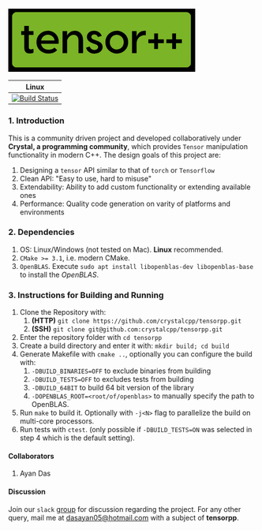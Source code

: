 ![](./extra/logo.png)

| Linux |
| ----- |
| [![Build Status](https://travis-ci.com/crystalcpp/tensorpp.svg?branch=master)](https://travis-ci.com/crystalcpp/tensorpp) |

### 1. Introduction
This is a community driven project and developed collaboratively under **Crystal, a programming community**, which provides `Tensor` manipulation functionality in modern C++. The design goals of this project are:

1. Designing a `tensor` API similar to that of `torch` or `Tensorflow`
2. Clean API: "Easy to use, hard to misuse"
3. Extendability: Ability to add custom functionality or extending available ones
4. Performance: Quality code generation on varity of platforms and environments

### 2. Dependencies

1. OS: Linux/Windows (not tested on Mac). **Linux** recommended.
2. `CMake >= 3.1`, i.e. modern CMake.
3. `OpenBLAS`. Execute `sudo apt install libopenblas-dev libopenblas-base` to install the *OpenBLAS*.

### 3. Instructions for Building and Running

1. Clone the Repository with:
   1. **(HTTP)** `git clone https://github.com/crystalcpp/tensorpp.git`
   2. **(SSH)** `git clone git@github.com:crystalcpp/tensorpp.git`
2. Enter the repository folder with `cd tensorpp`
3. Create a build directory and enter it with: `mkdir build; cd build`
4. Generate Makefile with `cmake ..`, optionally you can configure the build with:
   1. `-DBUILD_BINARIES=OFF` to exclude binaries from building
   2. `-DBUILD_TESTS=OFF` to excludes tests from building
   3. `-DBUILD_64BIT` to build 64 bit version of the library
   4. `-DOPENBLAS_ROOT=<root/of/openblas>` to manually specify the path to OpenBLAS.
5. Run `make` to build it. Optionally with `-j<N>` flag to parallelize the build on multi-core processors.
6. Run tests with `ctest`. (only possible if `-DBUILD_TESTS=ON` was selected in step 4 which is the default setting).

#### Collaborators

1. Ayan Das

#### Discussion
Join our `slack` [group](https://join.slack.com/t/crystal-code/shared_invite/enQtMzgyOTk3NTc1NDYxLTYwOWVhMGRjNGVmODJhMGQ0OTM5ZGJhOWZhMzhmZWEyMTk0ZGMwZGZjZjM0MzZlNDVkZDkwZjBjYjFjNTRiMTI) for discussion regarding the project. For any other query, mail me at dasayan05@hotmail.com with a subject of **tensorpp**.

